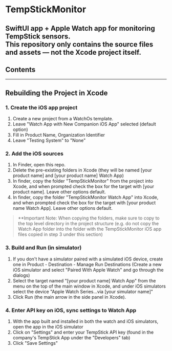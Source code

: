 # TempStickMonitor

SwiftUI app + Apple Watch app for monitoring TempStick sensors.  
This repository only contains the **source files** and assets — not the Xcode project itself.
---

## Contents
---

## Rebuilding the Project in Xcode

### 1. Create the iOS app project
1. Create a new project from a WatchOs template.
2. Leave "Watch App with New Companion iOS App" selected (default option)
3. Fill in Product Name, Organization Identifier
4. Leave "Testing System" to "None"

### 2. Add the iOS sources
1. In Finder, open this repo.
2. Delete the pre-existing folders in Xcode (they will be named [your product name] and [your product name] Watch App)
3. In finder, copy the folder "TempStickMonitor" from the project into Xcode, and when prompted check the box for the target with [your product name]. Leave other options default.
4. In finder, copy the folder "TempStickMonitor Watch App" into Xcode, and when prompted check the box for the target with [your product name Watch App]. Leave other options default.

> **Important Note:
> When copying the folders, make sure to copy to the top level directory in the project structure
> (e.g. do not copy the Watch App folder into the folder with the TempStickMonitor iOS app files copied in step 3 under this section)


### 3. Build and Run (in simulator)
1. If you don't have a simulator paired with a simulated iOS device, create one in Product - Destination - Manage Run Destinations (Create a new iOS simulator and select "Paired With Apple Watch" and go through the dialogs)
2. Select the target named "[your product name] Watch App" from the menu on the top of the main window in Xcode, and under iOS simulators select the device "Apple Watch Series...via [your simulator name]"
3. Click Run (the main arrow in the side panel in Xcode).

### 4. Enter API key on iOS, sync settings to Watch App
1. With the app built and installed in both the watch and iOS simulators, open the app in the iOS simulator
2. Click on "Settings" and enter your TempStick API key (found in the company's TempStick App under the "Developers" tab)
3. Click "Save Settings"